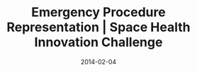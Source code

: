 ---
layout: challenge
title:  "Emergency Procedure Representation | Space Health Innovation Challenge"
date:   2014-02-04
categories:
- challenges
tagline: Saving Time to Save Lives
tags:
- design
- SOP
- procedures
- DataRepresentation
- language
- RFP
excerpt: |
  <h4><strong>For emergency situations in space, every second is crucial.</strong><br/>Currently, the Emergency Operations Procedures for Space are in an instruction manual format that is difficult to decipher.</h4>
  <h4>Create an interface to guide astronauts through standard protocols used in response to emergency situations to enable smooth execution and minimized hesitation.</h4>
sections:
  - type: The Problem
    title: Emergency Procedure Representation
    content: |
      <h4><strong>For emergency situations in space, every second is crucial.</strong><br/>Currently, the Emergency Operations Procedures for Space are in an instruction manual format that is difficult to decipher.</h4>
  - type: The Mission
    content: |
      <h4>Create an interface to guide astronauts through standard protocols used in response to emergency situations to enable smooth execution and minimized hesitation.</h4>
  - type: Mission Breakdown
    content: |
      <h4>Consider</h4>
      <ol>
        <li>What schema should procedures be stored in?</li>
        <li>How will you visualized the data in the UI?</li>
      </ol>
      <h4>Possible approaches</h4>
      <ul>
        <li>Checklist app with visual guides on hand for different procedures</li>
        <li>A browser-compatible view of the current PDF with rich-media (diagrams, videos, figures) annotations</li>
        <li>A framework solution can be implemented across multiple industries to improve any cumbersome manual</li>
        <li>A digital solution could help untrained caretakers in areas with remote access to healthcare to follow emergency procedures as a stop gap solution until further care can be provided</li>
      </ul>
  - type: Available Materials
    content: |
      <ul>
        <li>
          <a href="http://www.spaceref.com/iss/ops/2A.2b.ISS.Ops.pdf" target="_blank">International Space Station Operations Checklist</a>
        </li>
        <li>
          <a href="http://www.spaceref.com/iss/ops/2A.2b.malfunction.pdf" target="_blank">International Space Station Malfunction Checklist</a>
        </li>
        <li>
          <a href="http://www.spaceref.com/iss/ops/2a.2b.sm.iva.pdf" target="_blank">Inflight Maintenance - Intravehicular Activity - Installation/Deinstallation</a>
        </li>
        <li>
          <a href="http://www.spaceref.com/iss/ops/" target="_blank">more ...</a>
        </li>
      </ul>
  - type: Resources
    content: |
      <ul>
        <li>
          <a href="http://ntrs.nasa.gov/" target="_blank">NASA Technical Reports Server</a>
        </li>
      </ul>
---